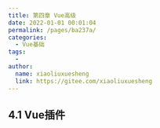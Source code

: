 ```yaml
---
title: 第四章 Vue高级
date: 2022-01-01 00:01:04
permalink: /pages/ba237a/
categories:
  - Vue基础
tags:
  - 
author: 
  name: xiaoliuxuesheng
  link: https://gitee.com/xiaoliuxuesheng
---
```


## 4.1 Vue插件

